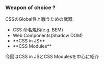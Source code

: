 ### Weapon of choice ?

CSSのGlobal性と戦うための武器:

<ul class="good">
  <li>CSS 命名規約(e.g. BEM)</li>
  <li>Web Components(Shadow DOM)</li>
  <li>**CSS in JS**</li>
  <li>**CSS Modules**</li>
</ul>

<p class="smaller">
  今回はCSS in JSとCSS Modulesを中心に紹介
</p>
